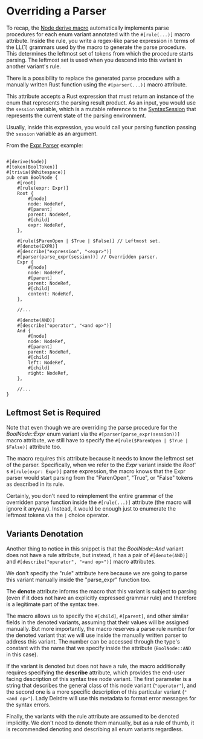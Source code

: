 <!------------------------------------------------------------------------------
  This file is part of "Lady Deirdre", a compiler front-end foundation
  technology.

  This work is proprietary software with source-available code.

  To copy, use, distribute, or contribute to this work, you must agree to
  the terms of the General License Agreement:

  https://github.com/Eliah-Lakhin/lady-deirdre/blob/master/EULA.md

  The agreement grants a Basic Commercial License, allowing you to use
  this work in non-commercial and limited commercial products with a total
  gross revenue cap. To remove this commercial limit for one of your
  products, you must acquire a Full Commercial License.

  If you contribute to the source code, documentation, or related materials,
  you must grant me an exclusive license to these contributions.
  Contributions are governed by the "Contributions" section of the General
  License Agreement.

  Copying the work in parts is strictly forbidden, except as permitted
  under the General License Agreement.

  If you do not or cannot agree to the terms of this Agreement,
  do not use this work.

  This work is provided "as is", without any warranties, express or implied,
  except where such disclaimers are legally invalid.

  Copyright (c) 2024 Ilya Lakhin (Илья Александрович Лахин).
  All rights reserved.
------------------------------------------------------------------------------->

# Overriding a Parser

To recap,
the [Node derive macro](https://docs.rs/lady-deirdre/2.0.1/lady_deirdre/syntax/derive.Node.html)
automatically implements parse procedures for each enum variant annotated with
the `#[rule(...)]` macro attribute. Inside the rule, you write a regex-like
parse expression in terms of the LL(1) grammars used by the macro to generate
the parse procedure. This determines the leftmost set of tokens from which
the procedure starts parsing. The leftmost set is used when you descend into
this variant in another variant's rule.

There is a possibility to replace the generated parse procedure with a manually
written Rust function using the `#[parser(...)]` macro attribute.

This attribute accepts a Rust expression that must return an instance of the
enum that represents the parsing result product. As an input, you would use
the `session` variable, which is a mutable reference to
the [SyntaxSession](https://docs.rs/lady-deirdre/2.0.1/lady_deirdre/syntax/trait.SyntaxSession.html)
that represents the current state of the parsing environment.

Usually, inside this expression, you would call your parsing function passing
the `session` variable as an argument.

From the [Expr Parser](https://github.com/Eliah-Lakhin/lady-deirdre/blob/f350aaed30373a67694c3aba4d2cfd9874c2a656/work/crates/examples/src/expr_parser/syntax.rs#L57) example:

```rust,noplayground

#[derive(Node)]
#[token(BoolToken)]
#[trivia($Whitespace)]
pub enum BoolNode {
    #[root]
    #[rule(expr: Expr)]
    Root {
        #[node]
        node: NodeRef,
        #[parent]
        parent: NodeRef,
        #[child]
        expr: NodeRef,
    },

    #[rule($ParenOpen | $True | $False)] // Leftmost set.
    #[denote(EXPR)]
    #[describe("expression", "<expr>")]
    #[parser(parse_expr(session))] // Overridden parser.
    Expr {
        #[node]
        node: NodeRef,
        #[parent]
        parent: NodeRef,
        #[child]
        content: NodeRef,
    },
    
    //...
    
    #[denote(AND)]
    #[describe("operator", "<and op>")]
    And {
        #[node]
        node: NodeRef,
        #[parent]
        parent: NodeRef,
        #[child]
        left: NodeRef,
        #[child]
        right: NodeRef,
    },
    
    //...
}
```

## Leftmost Set is Required

Note that even though we are overriding the parse procedure for the
*BoolNode::Expr* enum variant via the `#[parser(parse_expr(session))]` macro
attribute, we still have to specify the `#[rule($ParenOpen | $True | $False)]`
attribute too.

The macro requires this attribute because it needs to know the leftmost set of
the parser. Specifically, when we refer to the *Expr* variant inside the
*Root*' s `#[rule(expr: Expr)]` parse expression, the macro knows that the Expr
parser would start parsing from the "ParenOpen", "True", or "False" tokens as
described in its rule.

Certainly, you don't need to reimplement the entire grammar of the overridden
parse function inside the `#[rule(...)]` attribute (the macro will ignore it
anyway). Instead, it would be enough just to enumerate the leftmost tokens via
the `|` choice operator.

## Variants Denotation

Another thing to notice in this snippet is that the *BoolNode::And* variant does
not have a rule attribute, but instead, it has a pair of `#[denote(AND)]`
and `#[describe("operator", "<and op>")]` macro attributes.

We don't specify the "rule" attribute here because we are going to parse this
variant manually inside the "parse_expr" function too.

The **denote** attribute informs the macro that this variant is subject to
parsing (even if it does not have an explicitly expressed grammar rule) and
therefore is a legitimate part of the syntax tree.

The macro allows us to specify the `#[child]`, `#[parent]`, and other similar
fields in the denoted variants, assuming that their values will be assigned
manually. But more importantly, the macro reserves a parse rule number for the
denoted variant that we will use inside the manually written parser to address
this variant. The number can be accessed through the type's constant with the
name that we specify inside the attribute (`BoolNode::AND` in this case).

If the variant is denoted but does not have a rule, the macro additionally
requires specifying the **describe** attribute, which provides the end-user
facing description of this syntax tree node variant. The first parameter is a
string that describes the general class of this node variant (`"operator"`), and
the second one is a more specific description of this particular
variant (`"<and op>"`). Lady Deirdre will use this metadata to format error
messages for the syntax errors.

Finally, the variants with the rule attribute are assumed to be denoted
implicitly. We don't need to denote them manually, but as a rule of thumb, it is
recommended denoting and describing all enum variants regardless.
